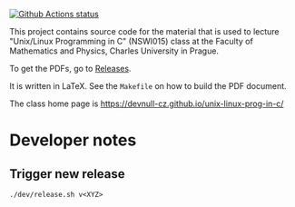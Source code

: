 [![Github Actions status](https://github.com/devnull-cz/unix-linux-prog-in-c/workflows/Compile%20sanity%20check/badge.svg)](https://github.com/devnull-cz/unix-linux-prog-in-c/actions?query=workflow%3A%22Compile+sanity+check%22)

This project contains source code for the material that is used to lecture
"Unix/Linux Programming in C" (NSWI015) class at the Faculty of Mathematics and
Physics, Charles University in Prague.

To get the PDFs, go to [Releases](https://github.com/devnull-cz/unix-linux-prog-in-c/releases).

It is written in LaTeX.  See the `Makefile` on how to build the PDF document.

The class home page is https://devnull-cz.github.io/unix-linux-prog-in-c/

# Developer notes

## Trigger new release

```
./dev/release.sh v<XYZ>
```
